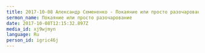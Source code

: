 ```yaml
---
title: 2017-10-08 Александр Семененко - Покаяние или просто разочарование
sermon_name: Покаяние или просто разочарование
date: 2017-10-08T12:15:32.897Z
media_id: xj9wjmyn
language: Ru
person_id: igric46j
---
```



